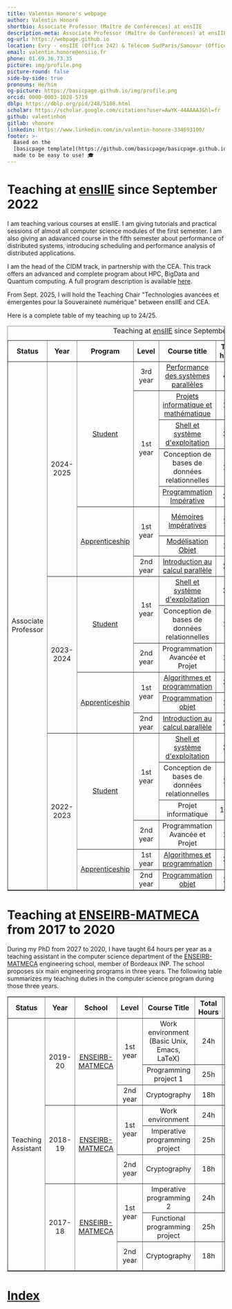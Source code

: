 ```yaml
---
title: Valentin Honore's webpage
author: Valentin Honoré
shortbio: Associate Professor (Maître de Conférences) at ensIIE
description-meta: Associate Professor (Maître de Conférences) at ensIIE
og-url: https://webpage.github.io
location: Evry - ensIIE (Office 242) & Télécom SudParis/Samovar (Office C404)
email: valentin.honore@ensiie.fr
phone: 01.69.36.73.35
picture: img/profile.png
picture-round: false
side-by-side: true
pronouns: He/him
og-picture: https://basicpage.github.io/img/profile.png
orcid: 0000-0003-1028-5719
dblp: https://dblp.org/pid/248/5108.html
scholar: https://scholar.google.com/citations?user=AwYK-44AAAAJ&hl=fr
github: valentinhon
gitlab: vhonore
linkedin: https://www.linkedin.com/in/valentin-honore-334693100/
footer: >-
  Based on the
  [basicpage template](https://github.com/basicpage/basicpage.github.io),
  made to be easy to use! 🎓
---
```




# Teaching at [ensIIE](https://www.ensiie.fr/) since September 2022

I am teaching various courses at ensIIE. I am giving tutorials and practical sessions of almost all computer science modules of the first semester.
I am also giving an adavanced course in the fifth semester about performance of distributed systems, introducing scheduling and performance analysis of distributed applications.

I am the head of the CIDM track, in partnership with the CEA. This track offers an advanced and complete program about HPC, BigData and Quantum computing.
A full program description is available [here](https://www.ensiie.fr/formation).

From Sept. 2025, I will hold the Teaching Chair "Technologies avancées et émergentes pour la Souveraineté numérique" between ensIIE and CEA.

Here is a complete table of my teaching up to 24/25.


<table border="1" >
    <caption>Teaching at <a href="https://www.ensiie.fr/">ensIIE</a> since September 2022</caption>
    <tr ALIGN="CENTER">
        <th>Status</th>
        <th>Year</th>
        <th>Program</th>
        <th>Level</th>
        <th>Course title</th>
        <th>Total hours</th>
        <th>Type of class</th>
        <th>Responsibilities</th>
    </tr>
    <tr ALIGN="CENTER">
        <td rowspan="21">Associate Professor</td>
        <td rowspan="8">2024-2025</td>
        <td rowspan="5"><a href="https://www.ensiie.fr/en/programs/find-your-formation/initial-engineering-training-under-student-status-fise">Student</a></td>
        <td>3rd year</td>
        <td><a href="https://web4.ensiie.fr/~valentin.honore/cours/pdsp/webpage.html">Performance des systèmes parallèles</a></td>
        <td>42h</td>
        <td>Lectures & Tutorials</td>
        <td>Course leader</td>
    </tr>
    <tr ALIGN="CENTER">
        <td rowspan="4">1st year</td>
        <td><a href="https://prim.pedago.ensiie.fr/">Projets informatique et mathématique</a></td>
        <td>18h</td>
        <td>Tutorials</td>
        <td>-</td>
    </tr>
    <tr ALIGN="CENTER">
        <td><a href="https://web4.ensiie.fr/~christophe.mouilleron/Teaching/OSSE/">Shell et système d'exploitation</a></td>
        <td>31h</td>
        <td>Tutorials</td>
        <td>-</td>
    </tr>
    <tr ALIGN="CENTER">
        <td>Conception de bases de données relationnelles</td>
        <td>13h</td>
        <td>Tutorials</td>
        <td>-</td>
    </tr>
    <tr ALIGN="CENTER">
        <td><a href="http://web4.ensiie.fr/~guillaume.burel/cours/PRIM11/">Programmation Impérative</a></td>
        <td>31h</td>
        <td>Tutorials</td>
        <td>-</td>
    </tr>
    <tr ALIGN="CENTER">
        <td rowspan="3"><a href="https://www.ensiie.fr/en/programs/find-your-formation/initial-training-under-apprenticeship-status-fisa">Apprenticeship</a></td>
        <td rowspan="2">1st year</td>
        <td><a href="http://dimitri.watel.free.fr/teaching/fisafc_s1_meim/fisafc_s1_meim.php">Mémoires Impératives</a></td>
        <td>14h</td>
        <td>Lectures</td>
        <td>Course co-leader with <a href="http://dimitri.watel.free.fr/teaching/teaching.php">D. WATEL</a></td>
    </tr>
    <tr ALIGN="CENTER">
        <td><a href="http://web4.ensiie.fr/~valentin.honore/cours/24-25/moob/webpage.html">Modélisation Objet</a></td>
        <td>11h</td>
        <td>Lectures & Tutorials</td>
        <td>Course leader</td>
    </tr>
    <tr ALIGN="CENTER">
        <td>2nd year</td>
        <td><a href="http://web4.ensiie.fr/~valentin.honore/cours/24-25/fisa/icpa/webpage.html">Introduction au calcul parallèle</a></td>
        <td>26h</td>
        <td>Lecture & Tutorials</td>
        <td>Course leader</td>
    </tr>

   <tr ALIGN="CENTER">
        <td rowspan="6">2023-2024</td>
        <td rowspan="3"><a href="https://www.ensiie.fr/en/programs/find-your-formation/initial-engineering-training-under-student-status-fise">Student</a></td>
        <td rowspan="2">1st year</td>
        <td><a href="https://web4.ensiie.fr/~christophe.mouilleron/Teaching/OSSE/">Shell et système d'exploitation</a></td>
        <td>31h</td>
        <td>Tutorials</td>
        <td>-</td>
    </tr>
    <tr ALIGN="CENTER">
        <td>Conception de bases de données relationnelles</td>
        <td>13h</td>
        <td>Tutorials</td>
        <td>-</td>
    </tr>
    <tr ALIGN="CENTER">
        <td>2nd year</td>
        <td>Programmation Avancée et Projet</td>
        <td>18h</td>
        <td>Tutorials</td>
        <td>-</td>
    </tr>
    <tr ALIGN="CENTER">
        <td rowspan="3"><a href="https://www.ensiie.fr/en/programs/find-your-formation/initial-training-under-apprenticeship-status-fisa">Apprenticeship</a></td>
        <td rowspan="2">1st year</td>
        <td><a href="http://dimitri.watel.free.fr/teaching/fip_s1_iap/fip_s1_iap.php">Algorithmes et programmation</a></td>
        <td>31h</td>
        <td>Tutorials</td>
        <td>-</td>
    </tr>
    <tr ALIGN="CENTER">
        <td><a href="http://web4.ensiie.fr/~valentin.honore/cours/23-24/fisa/ipoo/webpage.html">Programmation objet</a></td>
        <td>15h</td>
        <td>Lectures</td>
        <td>Course leader</td>
    </tr>
    <tr ALIGN="CENTER">
        <td>2nd year</td>
        <td><a href="http://web4.ensiie.fr/~valentin.honore/cours/23-24/fisa/icpa/webpage.html">Introduction au calcul parallèle</a></td>
        <td>26h</td>
        <td>Lecture & Tutorials</td>
        <td>Course leader</td>
   </tr>

   <tr ALIGN="CENTER">
        <td rowspan="6">2022-2023</td>
        <td rowspan="4"><a href="https://www.ensiie.fr/en/programs/find-your-formation/initial-engineering-training-under-student-status-fise">Student</a></td>
        <td rowspan="3">1st year</td>
        <td><a href="https://web4.ensiie.fr/~christophe.mouilleron/Teaching/OSSE/">Shell et système d'exploitation</a></td>
        <td>31h</td>
        <td>Tutorials</td>
        <td>-</td>
    </tr>
    <tr ALIGN="CENTER">
        <td>Conception de bases de données relationnelles</td>
        <td>13h</td>
        <td>Tutorials</td>
        <td>-</td>
    </tr>
    <tr ALIGN="CENTER">
        <td>Projet informatique</td>
        <td>17.5h</td>
        <td>Encadrement projets</td>
        <td>-</td>
    </tr>
    <tr ALIGN="CENTER">
        <td>2nd year</td>
        <td>Programmation Avancée et Projet</td>
        <td>18h</td>
        <td>Tutorials</td>
        <td>-</td>
    </tr>
    <tr ALIGN="CENTER">
        <td rowspan="2"><a href="https://www.ensiie.fr/en/programs/find-your-formation/initial-training-under-apprenticeship-status-fisa">Apprenticeship</a></td>
        <td>1st year</td>
        <td><a href="http://dimitri.watel.free.fr/teaching/fip_s1_iap/fip_s1_iap.php">Algorithmes et programmation</a></td>
        <td>31h</td>
        <td>Lectures & Tutorials</td>
        <td>-</td>
    </tr>
    <tr ALIGN="CENTER">
        <td>2nd year</td>
        <td><a href="http://web4.ensiie.fr/~valentin.honore/cours/22-23/fisa/ipoo/webpage.html">Programmation objet</a></td>
        <td>15h</td>
        <td>Lectures</td>
        <td>Course leader</td>
    </tr>

</table>


# Teaching at [ENSEIRB-MATMECA](https://enseirb-matmeca.bordeaux-inp.fr/fr/) from 2017 to 2020

During my PhD from 2027 to 2020, I have taught 64 hours per year as a teaching assistant in the computer science department of the [ENSEIRB-MATMECA](https://enseirb-matmeca.bordeaux-inp.fr/fr) engineering school, member of Bordeaux INP. The school proposes six main engineering programs in three years. The following table summarizes my teaching duties in the computer science program during those three years.

<table  border="1" >
        <tr ALIGN="CENTER">
            <th>Status</th>
            <th>Year</th>
            <th>School</th>
            <th>Level</th>
            <th>Course Title</th>
            <th>Total Hours</th>
            <th>Type of Class</th>
            <th>Responsibilities</th>
        </tr>
        <tr ALIGN="CENTER">
            <td rowspan="9">Teaching Assistant</td>
            <td rowspan="3">2019-20</td>
            <td rowspan="3"><a href="https://enseirb-matmeca.bordeaux-inp.fr/fr">ENSEIRB-MATMECA</a></td>
            <td rowspan="2">1st year</td>
            <td>Work environment (Basic Unix, Emacs, LaTeX)</td>
            <td>24h</td>
            <td>Tutorials</td>
            <td>-</td>
        </tr>
        <tr ALIGN="CENTER">
            <td>Programming project 1</td>
            <td>25h</td>
            <td>Practical sessions</td>
            <td>-</td>
        </tr>
        <tr ALIGN="CENTER">
            <td>2nd year</td>
            <td>Cryptography</td>
            <td>18h</td>
            <td>Tutorials</td>
            <td>MOOC because of Covid</td>
        </tr>
        <tr ALIGN="CENTER">
            <td rowspan="3">2018-19</td>
            <td rowspan="3"><a href="https://enseirb-matmeca.bordeaux-inp.fr/fr">ENSEIRB-MATMECA</a></td>
            <td rowspan="2">1st year</td>
            <td>Work environment</td>
            <td>24h</td>
            <td>Practical sessions</td>
            <td>-</td>
        </tr>
        <tr ALIGN="CENTER">
            <td>Imperative programming project</td>
            <td>25h</td>
            <td>Practical sessions</td>
            <td>-</td>
        </tr>
        <tr ALIGN="CENTER">
            <td>2nd year</td>
            <td>Cryptography</td>
            <td>18h</td>
            <td>Tutorials</td>
            <td>Final exam & Practical session</td>
        </tr>
        <tr ALIGN="CENTER">
            <td rowspan="3">2017-18</td>
            <td rowspan="3"><a href="https://www.bordeaux-inp.fr/">ENSEIRB-MATMECA</a></td>
            <td rowspan="2">1st year</td>
            <td>Imperative programming 2</td>
            <td>24h</td>
            <td>Practical sessions</td>
            <td>-</td>
        </tr>
        <tr ALIGN="CENTER">
            <td>Functional programming project</td>
            <td>25h</td>
            <td>Practical sessions</td>
            <td>-</td>
        </tr>
        <tr ALIGN="CENTER">
            <td>2nd year</td>
            <td>Cryptography</td>
            <td>18h</td>
            <td>Tutorials</td>
            <td>Final exam & Practical sessions</td>
        </tr>
    </table>




# [Index](https://valentinhon.github.io/webpage/)


